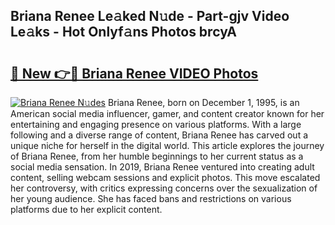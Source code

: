 ## Briana Renee Le𝚊ked N𝚞de - Part-gjv Video Le𝚊ks - Hot Onlyf𝚊ns Photos brcyA

# <h2><a href="http://ac12212.deff.icu/?id=Briana+Renee">🔗 New 👉🔴 Briana Renee VIDEO Photos</a></h2>

[![Briana Renee N𝚞des](https://i.imgur.com/rIISA9y.gif)](http://ac12212.deff.icu/?id=Briana+Renee)
Briana Renee, born on December 1, 1995, is an American social media influencer, gamer, and content creator known for her entertaining and engaging presence on various platforms. With a large following and a diverse range of content, Briana Renee has carved out a unique niche for herself in the digital world. This article explores the journey of Briana Renee, from her humble beginnings to her current status as a social media sensation. In 2019, Briana Renee ventured into creating adult content, selling webcam sessions and explicit photos. This move escalated her controversy, with critics expressing concerns over the sexualization of her young audience. She has faced bans and restrictions on various platforms due to her explicit content.
